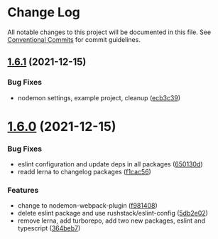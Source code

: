 # Change Log

All notable changes to this project will be documented in this file.
See [Conventional Commits](https://conventionalcommits.org) for commit guidelines.

## [1.6.1](https://github.com/ceopaludetto/ceop/compare/@ceop/core@1.6.0...@ceop/core@1.6.1) (2021-12-15)


### Bug Fixes

* nodemon settings, example project, cleanup ([ecb3c39](https://github.com/ceopaludetto/ceop/commit/ecb3c39ecd48ecefa781085e3ca52b094bd5c209))





# [1.6.0](https://github.com/ceopaludetto/ceop/compare/@ceop/core@1.4.2...@ceop/core@1.6.0) (2021-12-15)


### Bug Fixes

* eslint configuration and update deps in all packages ([650130d](https://github.com/ceopaludetto/ceop/commit/650130dc2064b043eee94f6ba53284254d33a79b))
* readd lerna to changelog packages ([f1cac56](https://github.com/ceopaludetto/ceop/commit/f1cac5683ac7b3ecf9db0a3bcd0148a4f5ce6eea))


### Features

* change to nodemon-webpack-plugin ([f981408](https://github.com/ceopaludetto/ceop/commit/f981408a8ee621621296892a340ace5bc5fdbdfd))
* delete eslint package and use rushstack/eslint-config ([5db2e02](https://github.com/ceopaludetto/ceop/commit/5db2e027cfb6bf17ac497aa9e6a89268cc704acc))
* remove lerna, add turborepo, add two new packages, eslint and typescript ([364beb7](https://github.com/ceopaludetto/ceop/commit/364beb72ca2b8776e9feba6b6143e6fb9dc6ae78))
